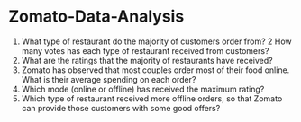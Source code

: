 # Zomato-Data-Analysis



 1) What type of restaurant do the majority of customers order from?
 2 How many votes has each type of restaurant received from customers?
 3) What are the ratings that the majority of restaurants have received?
 4) Zomato has observed that most couples order most of their food online. What is their 
 average spending on each order?
 5) Which mode (online or offline) has received the maximum rating?
 6) Which type of restaurant received more offline orders, so that Zomato can provide those 
 customers with some good offers?
